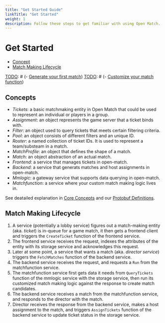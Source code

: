 ```yaml
---
title: "Get Started Guide"
linkTitle: "Get Started"
weight: 1
description: Follow these steps to get familiar with using Open Match.
---
```

# Get Started
- [Concept](#concepts)
- [Match Making Lifecycle](#match-making-lifecycle)

[TODO]: # (- [Generate your first match](#generate-your-first-match))
[TODO]: # (- [Customize your match function](#customize-your-match-function))


## Concepts
- _Tickets_: a basic matchmaking entity in Open Match that could be used to represent an individual  or players in a group.
- _Assignment_: an object represents the game server that a ticket binds with.
- _Filter_: an object used to query tickets that meets certain filtering criteria.
- _Pool_: an object consists of different filters and an unique ID.
- _Roster_: a named collection of ticket IDs. It is used to represent a team/substeam in a match.
- _MatchProfile_: an object that defines the shape of a match.
- _Match_: an object abstraction of an actual match.
- _Frontend_: a service that manages tickets in open-match.
- _Backend_: a service that generats matches and host assignments in open-match.
- _Mmlogic_: a gateway service that supports data querying in open-match.
- _Matchfunction_: a service where your custom match making logic lives in.

See deatailed explanation in [Core Concepts](https://github.com/GoogleCloudPlatform/open-match/blob/master/docs/concepts.md) and our [Protobuf Definitions](https://github.com/GoogleCloudPlatform/open-match/blob/master/api/messages.proto).


## Match Making Lifecycle

[TODO]: # (add a chart to illustrate dataflow in open-match)
[TODO]: # (the chart is not added because we have not finalize the API changes yet.)

[TODO]: # (`Generate your first match` and `Customize your match function` are intentionally left blank as the current user experience is pretty bad if you simply wanna try out your customize match function but later find out you have to configure your gcr registry, gcloud account, and wait for 10 minutes to rebuild everything from scratch. We might need to bring skaffold to open-match for the community developers?)


1. A service (potentially a lobby service) figures out a match-making entity (aka. _ticket_) is in-queue for a game match, it then gets a frontend client and triggers the `CreateTicket` function of the frontend service.
2. The frontend service receives the request, indexes the attributes of the entity with its storage service and acknowledges this request.
3. Later at some point, a service that wants a match (aka. _director service_) triggers the `FetchMatches` function of the backend service.
4. The backend service receives the request, and requests a `Run` from the matchfunction service.
5. The matchfunction service first gets data it needs from `QueryTickets` function of the mmlogic service with the storage service, then run its customized match making logic against the response to create match candidates.
6. The backend service receives a match from the matchfunction service, and responds to the director with the match.
7. Director receives the response from the backend service, makes a host assignment to the match, and triggers `AssignTickets` function of the backend service to update ticket status in the storage service.
